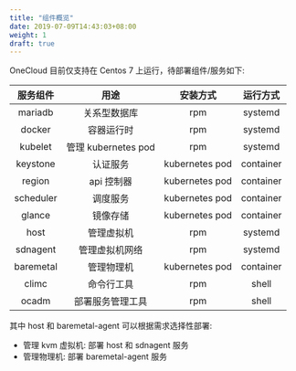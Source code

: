 ```yaml
---
title: "组件概览"
date: 2019-07-09T14:43:03+08:00
weight: 1
draft: true
---
```


OneCloud 目前仅支持在 Centos 7 上运行，待部署组件/服务如下:

|  服务组件 |         用途        |    安装方式    |  运行方式 |
|:---------:|:-------------------:|:--------------:|:---------:|
|  mariadb  |     关系型数据库    |       rpm      |  systemd  |
|   docker  |      容器运行时     |       rpm      |  systemd  |
|  kubelet  | 管理 kubernetes pod |       rpm      |  systemd  |
|  keystone |       认证服务      | kubernetes pod | container |
|   region  |      api 控制器     | kubernetes pod | container |
| scheduler |       调度服务      | kubernetes pod | container |
|   glance  |       镜像存储      | kubernetes pod | container |
|    host   |      管理虚拟机     |       rpm      |  systemd  |
|  sdnagent |    管理虚拟机网络   |       rpm      |  systemd  |
| baremetal |      管理物理机     | kubernetes pod | container |
|   climc   |      命令行工具     |       rpm      |   shell   |
|   ocadm   |   部署服务管理工具  |       rpm      |   shell   |

其中 host 和 baremetal-agent 可以根据需求选择性部署:

- 管理 kvm 虚拟机: 部署 host 和 sdnagent 服务
- 管理物理机: 部署 baremetal-agent 服务
